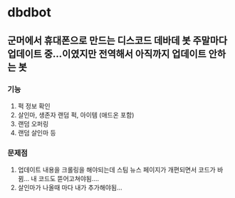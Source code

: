 # dbdbot

## 군머에서 휴대폰으로 만드는 디스코드 데바데 봇 주말마다 업데이트 중...이였지만 전역해서 아직까지 업데이트 안하는 봇

### 기능 <br>
1) 퍽 정보 확인
2) 살인마, 생존자 랜덤 퍽, 아이템 (애드온 포함)
3) 랜덤 오퍼링
4) 랜덤 살인마 등

### 문제점 <br>
1) 업데이트 내용을 크롤링을 해야되는데 스팀 뉴스 페이지가 개편되면서 코드가 바뀜... 내 코드도 뜯어고쳐야됨....
2) 살인마가 나올때 마다 내가 추가해야됨... 
